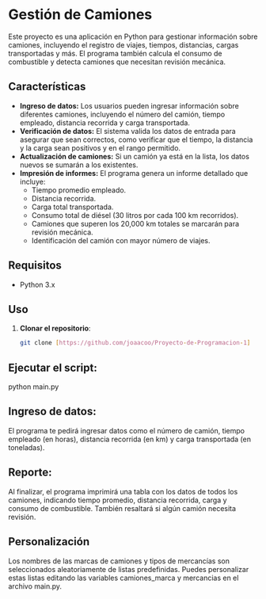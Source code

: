 # Gestión de Camiones

Este proyecto es una aplicación en Python para gestionar información sobre camiones, incluyendo el registro de viajes, tiempos, distancias, cargas transportadas y más. El programa también calcula el consumo de combustible y detecta camiones que necesitan revisión mecánica.

## Características

- **Ingreso de datos:** Los usuarios pueden ingresar información sobre diferentes camiones, incluyendo el número del camión, tiempo empleado, distancia recorrida y carga transportada.
- **Verificación de datos:** El sistema valida los datos de entrada para asegurar que sean correctos, como verificar que el tiempo, la distancia y la carga sean positivos y en el rango permitido.
- **Actualización de camiones:** Si un camión ya está en la lista, los datos nuevos se sumarán a los existentes.
- **Impresión de informes:** El programa genera un informe detallado que incluye:
  - Tiempo promedio empleado.
  - Distancia recorrida.
  - Carga total transportada.
  - Consumo total de diésel (30 litros por cada 100 km recorridos).
  - Camiones que superen los 20,000 km totales se marcarán para revisión mecánica.
  - Identificación del camión con mayor número de viajes.

## Requisitos

- Python 3.x

## Uso

1. **Clonar el repositorio**:
   ```bash
   git clone [https://github.com/joaacoo/Proyecto-de-Programacion-1]


## Ejecutar el script:
python main.py
## Ingreso de datos: 
El programa te pedirá ingresar datos como el número de camión, tiempo empleado (en horas), distancia recorrida (en km) y carga transportada (en toneladas).

## Reporte:
Al finalizar, el programa imprimirá una tabla con los datos de todos los camiones, indicando tiempo promedio, distancia recorrida, carga y consumo de combustible. También resaltará si algún camión necesita revisión.
## Personalización
Los nombres de las marcas de camiones y tipos de mercancías son seleccionados aleatoriamente de listas predefinidas. Puedes personalizar estas listas editando las variables camiones_marca y mercancias en el archivo main.py.
